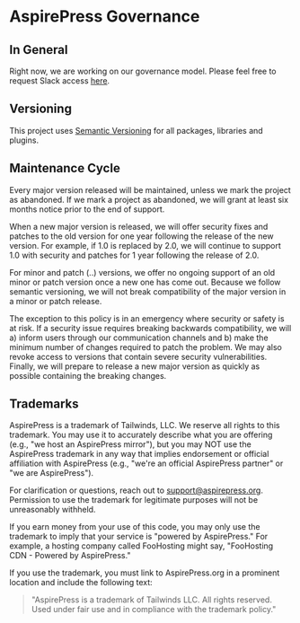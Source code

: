 # AspirePress Governance

## In General

Right now, we are working on our governance model. Please feel free to request Slack
access [here](https://aspirepress.org/contact).

## Versioning

This project uses [Semantic Versioning](https://semver.org/) for all packages, libraries and plugins.

## Maintenance Cycle

Every major version released will be maintained, unless we mark the project as abandoned. If we mark a project as
abandoned, we will grant at least six months notice prior to the end of support.

When a new major version is released, we will offer security fixes and patches to the old version for one year following
the release of the new version. For example, if 1.0 is replaced by 2.0, we will continue to support 1.0 with security
and patches for 1 year following the release of 2.0.

For minor and patch (<major>.<minor>.<patch>) versions, we offer no ongoing support of an old minor or patch version
once a new one has come out. Because we follow semantic versioning, we will not break compatibility of the major version
in a minor or patch release.

The exception to this policy is in an emergency where security or safety is at risk. If a security issue requires
breaking backwards compatibility, we will a) inform users through our communication channels and b) make the minimum
number of changes required to patch the problem. We may also revoke access to versions that contain severe security
vulnerabilities. Finally, we will prepare to release a new major version as quickly as possible containing the breaking
changes.

## Trademarks

AspirePress is a trademark of Tailwinds, LLC. We reserve all rights to this trademark. You may use it to accurately
describe what you are offering (e.g., "we host an AspirePress mirror"), but you may NOT use the AspirePress trademark in
any way that implies endorsement or official affiliation with AspirePress (e.g., "we're an official AspirePress partner"
or "we are AspirePress").

For clarification or questions, reach out to support@aspirepress.org. Permission to use the trademark for legitimate
purposes will not be unreasonably withheld.

If you earn money from your use of this code, you may only use the trademark to imply that your service is "powered by
AspirePress." For example, a hosting company called FooHosting might say, "FooHosting CDN - Powered by AspirePress."

If you use the trademark, you must link to AspirePress.org in a prominent location and include the following text:

> "AspirePress is a trademark of Tailwinds LLC. All rights reserved. Used under fair use and in compliance with the
trademark policy."